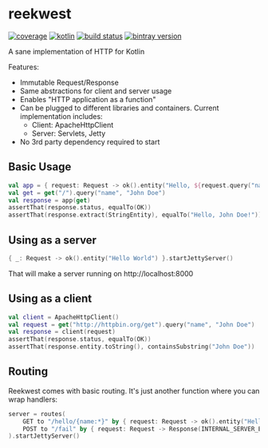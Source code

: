 # reekwest

[![coverage](https://coveralls.io/repos/reekwest/reekwest/badge.svg?branch=master)](https://coveralls.io/github/reekwest/reekwest?branch=master)
[![kotlin](https://img.shields.io/badge/kotlin-1.1.1-blue.svg)](http://kotlinlang.org)
[![build status](https://travis-ci.org/reekwest/reekwest.svg?branch=master)](https://travis-ci.org/reekwest/reekwest)
[![bintray version](https://api.bintray.com/packages/reekwest/maven/reekwest/images/download.svg)](https://bintray.com/reekwest/maven/reekwest/_latestVersion)

A sane implementation of HTTP for Kotlin

Features:
 * Immutable Request/Response
 * Same abstractions for client and server usage
 * Enables "HTTP application as a function"
 * Can be plugged to different libraries and containers. Current implementation includes:
   * Client: ApacheHttpClient
   * Server: Servlets, Jetty
 * No 3rd party dependency required to start

## Basic Usage

```kotlin
val app = { request: Request -> ok().entity("Hello, ${request.query("name")}!") }
val get = get("/").query("name", "John Doe")
val response = app(get)
assertThat(response.status, equalTo(OK))
assertThat(response.extract(StringEntity), equalTo("Hello, John Doe!"))
```

## Using as a server

```kotlin
{ _: Request -> ok().entity("Hello World") }.startJettyServer()
```

That will make a server running on http://localhost:8000

## Using as a client

```kotlin
val client = ApacheHttpClient()
val request = get("http://httpbin.org/get").query("name", "John Doe")
val response = client(request)
assertThat(response.status, equalTo(OK))
assertThat(response.entity.toString(), containsSubstring("John Doe"))
```

## Routing

Reekwest comes with basic routing. It's just another function where you can wrap handlers:

```kotlin
server = routes(
    GET to "/hello/{name:*}" by { request: Request -> ok().entity("Hello, ${request.path("name")}!") },
    POST to "/fail" by { request: Request -> Response(INTERNAL_SERVER_ERROR) }
).startJettyServer()
```
